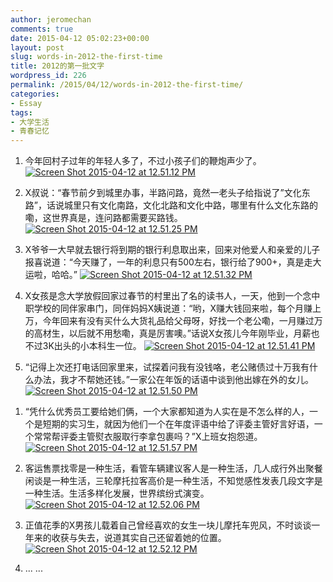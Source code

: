 ```yaml
---
author: jeromechan
comments: true
date: 2015-04-12 05:02:23+00:00
layout: post
slug: words-in-2012-the-first-time
title: 2012的第一批文字
wordpress_id: 226
permalink: /2015/04/12/words-in-2012-the-first-time/
categories:
- Essay
tags:
- 大学生活
- 青春记忆
---
```



	
  1. 今年回村子过年的年轻人多了，不过小孩子们的鞭炮声少了。
[![Screen Shot 2015-04-12 at 12.51.12 PM](http://blog.aboutcoder.com/wp-content/uploads/2015/04/Screen-Shot-2015-04-12-at-12.51.12-PM-300x197.png)](http://blog.aboutcoder.com/wp-content/uploads/2015/04/Screen-Shot-2015-04-12-at-12.51.12-PM.png)

	
  2. X叔说：“春节前夕到城里办事，半路问路，竟然一老头子给指说了”文化东路”，话说城里只有文化南路，文化北路和文化中路，哪里有什么文化东路的嘞，这世界真是，连问路都需要买路钱。
[![Screen Shot 2015-04-12 at 12.51.25 PM](http://blog.aboutcoder.com/wp-content/uploads/2015/04/Screen-Shot-2015-04-12-at-12.51.25-PM-300x150.png)](http://blog.aboutcoder.com/wp-content/uploads/2015/04/Screen-Shot-2015-04-12-at-12.51.25-PM.png)

	
  3. X爷爷一大早就去银行将到期的银行利息取出来，回来对他爱人和亲爱的儿子报喜说道：“今天赚了，一年的利息只有500左右，银行给了900+，真是走大运啦，哈哈。”
[![Screen Shot 2015-04-12 at 12.51.32 PM](http://blog.aboutcoder.com/wp-content/uploads/2015/04/Screen-Shot-2015-04-12-at-12.51.32-PM-300x191.png)](http://blog.aboutcoder.com/wp-content/uploads/2015/04/Screen-Shot-2015-04-12-at-12.51.32-PM.png)

	
  4. X女孩是念大学放假回家过春节的村里出了名的读书人，一天，他到一个念中职学校的同伴家串门，同伴妈妈X姨说道：“哟，X赚大钱回来啦，每个月赚上万，今年回来有没有买什么大货礼品给父母呀，好找一个老公嘞，一月赚过万的高材生，以后就不用愁嘞，真是厉害噢。”话说X女孩儿今年刚毕业，月薪也不过3K出头的小本科生一位。
[![Screen Shot 2015-04-12 at 12.51.41 PM](http://blog.aboutcoder.com/wp-content/uploads/2015/04/Screen-Shot-2015-04-12-at-12.51.41-PM-300x154.png)](http://blog.aboutcoder.com/wp-content/uploads/2015/04/Screen-Shot-2015-04-12-at-12.51.41-PM.png)

	
  5. “记得上次还打电话回家里来，试探着问我有没钱咯，老公赌债过十万我有什么办法，我才不帮她还钱。”一家公在年饭的话语中谈到他出嫁在外的女儿。
[![Screen Shot 2015-04-12 at 12.51.50 PM](http://blog.aboutcoder.com/wp-content/uploads/2015/04/Screen-Shot-2015-04-12-at-12.51.50-PM-300x168.png)](http://blog.aboutcoder.com/wp-content/uploads/2015/04/Screen-Shot-2015-04-12-at-12.51.50-PM.png)


<!-- more -->

	
  1. “凭什么优秀员工要给她们俩，一个大家都知道为人实在是不怎么样的人，一个是短期的实习生，就因为他们一个在年度评语中给了评委主管好言好语，一个常常帮评委主管熨衣服取行李拿包裹吗？”X上班女抱怨道。
[![Screen Shot 2015-04-12 at 12.51.57 PM](http://blog.aboutcoder.com/wp-content/uploads/2015/04/Screen-Shot-2015-04-12-at-12.51.57-PM-300x187.png)](http://blog.aboutcoder.com/wp-content/uploads/2015/04/Screen-Shot-2015-04-12-at-12.51.57-PM.png)

	
  2. 客运售票找零是一种生活，看管车辆建议客人是一种生活，几人成行外出聚餐闲谈是一种生活，三轮摩托拉客高价是一种生活，不知觉感性发表几段文字是一种生活。生活多样化发展，世界缤纷式演变。
[![Screen Shot 2015-04-12 at 12.52.06 PM](http://blog.aboutcoder.com/wp-content/uploads/2015/04/Screen-Shot-2015-04-12-at-12.52.06-PM-300x184.png)](http://blog.aboutcoder.com/wp-content/uploads/2015/04/Screen-Shot-2015-04-12-at-12.52.06-PM.png)

	
  3. 正值花季的X男孩儿载着自己曾经喜欢的女生一块儿摩托车兜风，不时谈谈一年来的收获与失去，说道其实自己还留着她的位置。
[![Screen Shot 2015-04-12 at 12.52.12 PM](http://blog.aboutcoder.com/wp-content/uploads/2015/04/Screen-Shot-2015-04-12-at-12.52.12-PM-300x237.png)](http://blog.aboutcoder.com/wp-content/uploads/2015/04/Screen-Shot-2015-04-12-at-12.52.12-PM.png)

	
  4. ... ...


